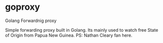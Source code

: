 # goproxy
Golang Forwardnig proxy

Simple forwarding proxy built in Golang. Its mainly used to watch free State of Origin from Papua New Guinea.
PS: Nathan Cleary fan here.
